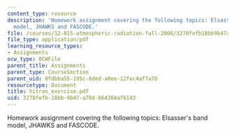 ```yaml
---
content_type: resource
description: 'Homework assignment covering the following topics: Elsasser''s band
  model, JHAWKS and FASCODE.'
file: /courses/12-815-atmospheric-radiation-fall-2006/3278fefb18bb9b47a78db64304af6143_hitran_exercise.pdf
file_type: application/pdf
learning_resource_types:
- Assignments
ocw_type: OCWFile
parent_title: Assignments
parent_type: CourseSection
parent_uid: 0fdbba55-195c-6ded-a0ee-12fec4af7a78
resourcetype: Document
title: hitran_exercise.pdf
uid: 3278fefb-18bb-9b47-a78d-b64304af6143
---
```

Homework assignment covering the following topics: Elsasser's band model, JHAWKS and FASCODE.

